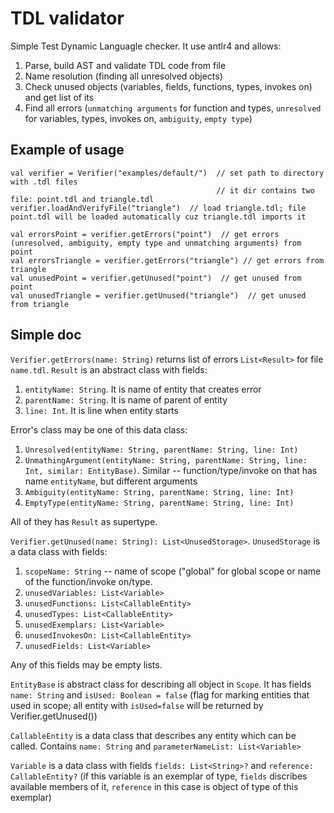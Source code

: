 # TDL validator

Simple Test Dynamic Languagle checker. It use antlr4 and allows:
1. Parse, build AST and validate TDL code from file
2. Name resolution (finding all unresolved objects)
3. Check unused objects (variables, fields, functions, types, invokes on) and get list of its
4. Find all errors (`unmatching arguments` for function and types, `unresolved` for variables, types, invokes on, `ambiguity`, `empty type`)

## Example of usage
```
val verifier = Verifier("examples/default/")  // set path to directory with .tdl files 
                                              // it dir contains two file: point.tdl and triangle.tdl
verifier.loadAndVerifyFile("triangle")  // load triangle.tdl; file point.tdl will be loaded automatically cuz triangle.tdl imports it

val errorsPoint = verifier.getErrors("point")  // get errors (unresolved, ambiguity, empty type and unmatching arguments) from point
val errorsTriangle = verifier.getErrors("triangle") // get errors from triangle
val unusedPoint = verifier.getUnused("point")  // get unused from point
val unusedTriangle = verifier.getUnused("triangle")  // get unused from triangle
```

## Simple doc
`Verifier.getErrors(name: String)` returns list of errors `List<Result>` for file `name.tdl`. 
`Result` is an abstract class with fields:
1. `entityName: String`. It is name of entity that creates error
2. `parentName: String`. It is name of parent of entity
3. `line: Int`. It is line when entity starts

Error's class may be one of this data class: 
1. `Unresolved(entityName: String, parentName: String, line: Int)`
2. `UnmathingArgument(entityName: String, parentName: String, line: Int, similar: EntityBase)`. Similar -- function/type/invoke on that has name `entityName`, but different arguments
3. `Ambiguity(entityName: String, parentName: String, line: Int)`
4. `EmptyType(entityName: String, parentName: String, line: Int)`

All of they has `Result` as supertype.

`Verifier.getUnused(name: String): List<UnusedStorage>`. 
`UnusedStorage` is a data class with fields:
1. `scopeName: String` -- name of scope ("global" for global scope or name of the function/invoke on/type.
2. `unusedVariables: List<Variable>`
3. `unusedFunctions: List<CallableEntity>`
4. `unusedTypes: List<CallableEntity>`
5. `unusedExemplars: List<Variable>`
6. `unusedInvokesOn: List<CallableEntity>`
7. `unusedFields: List<Variable>`

Any of this fields may be empty lists.

`EntityBase` is abstract class for describing all object in `Scope`. It has fields `name: String` and `isUsed: Boolean = false` (flag for marking entities that used in scope; all entity with `isUsed=false` will be returned by Verifier.getUnused())

`CallableEntity` is a data class that describes any entity which can be called. Contains `name: String` and `parameterNameList: List<Variable>`

`Variable` is a data class with fields `fields: List<String>?` and `reference: CallableEntity?` (if this variable is an exemplar of type, `fields` discribes available members of it, `reference` in this case is object of type of this exemplar)

